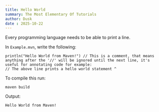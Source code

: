 ```yaml
---
title: Hello World
summary: The Most Elementary Of Tutorials
author: Dusk
date : 2025-10-22
---
```

Every programming language needs to be able to print a line.

In `Example.mvn`, write the following:
```
println("Hello World from Maven!") // This is a comment, that means anything after the '//' will be ignored until the next line, it's useful for annotating code for example:
// The above line prints a hello world statement ^
```

To compile this run:
```
maven build
```

Output:
```
Hello World from Maven!
```

